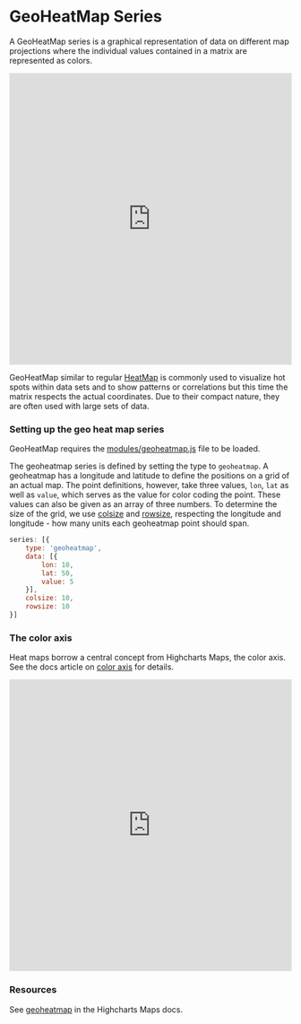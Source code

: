 GeoHeatMap Series
=================

A GeoHeatMap series is a graphical representation of data on different map projections where the individual values contained in a matrix are represented as colors.

<iframe style="width: 100%; height: 520px; border: none;" src="https://highcharts.com/samples/embed/maps/demo/geoheatmap" allow="fullscreen"></iframe>

GeoHeatMap similar to regular [HeatMap](https://www.highcharts.com/docs/chart-and-series-types/heatmap) is commonly used to visualize hot spots within data sets and to show patterns or correlations but this time the matrix respects the actual coordinates. Due to their compact nature, they are often used with large sets of data.

### Setting up the geo heat map series

GeoHeatMap requires the [modules/geoheatmap.js](https://code.highcharts.com/modules/geoheatmap.js) file to be loaded.

The geoheatmap series is defined by setting the type to `geoheatmap`. A geoheatmap has a longitude and latitude to define the positions on a grid of an actual map. The point definitions, however, take three values, `lon`, `lat` as well as `value`, which serves as the value for color coding the point. These values can also be given as an array of three numbers. To determine the size of the grid, we use [colsize](https://api.highcharts.com/highmaps/series.geoheatmap.colsize) and [rowsize](https://api.highcharts.com/highmaps/series.geoheatmap.rowsize), respecting the longitude and longitude - how many units each geoheatmap point should span.

```js
series: [{
    type: 'geoheatmap',
    data: [{
        lon: 10,
        lat: 50,
        value: 5
    }],
    colsize: 10,
    rowsize: 10
}]
```

### The color axis

Heat maps borrow a central concept from Highcharts Maps, the color axis. See the docs article on [color axis](https://highcharts.com/docs/maps/color-axis/) for details.

<iframe style="width: 100%; height: 520px; border: none;" src="https://highcharts.com/samples/embed/maps/demo/geoheatmap-europe" allow="fullscreen"></iframe>

### Resources

See [geoheatmap](https://api.highcharts.com/highmaps/plotOptions.geoheatmap) in the Highcharts Maps docs.

